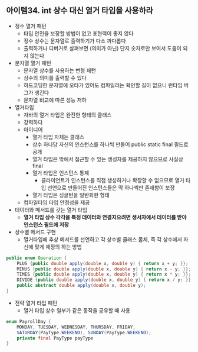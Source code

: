## 아이템34. int 상수 대신 열거 타입을 사용하라

* 정수 열거 패턴
	* 타입 안전을 보장할 방법이 없고 표현력이 좋지 않다
	* 정수 상수는 문자열로 출력하기가 다소 까다롭다
	* 출력하거나 디버거로 살펴보면 (의미가 아닌) 단지 숫자로만 보여서 도움이 되지 않는다
* 문자열 열거 패턴
	* 문자열 상수를 사용하는 변형 패턴
	* 상수의 의미를 출력할 수 있다
	* 하드코딩한 문자열에 오타가 있어도 컴파일러는 확인할 길이 없으니 런타임 버그가 생긴다
	* 문자열 비교에 따른 성능 저하 
* 열거타입
	* 자바의 열거 타입은 완전한 형태의 클래스
	* 강력하다
	* 아이디어
		* 열거 타입 자체는 클래스
		* 상수 하나당 자신의 인스턴스를 하나씩 만들어 public static final 필드로 공개 
		* 열거 타입은 밖에서 접근할 수 있는 생성자를 제공하지 않으므로 사실상 final
		* 열거 타입은 인스턴스 통제
			* 클라이언트가 인스턴스를 직접 생성하거나 확장할 수 없으므로 열거 타입 선언으로 만들어진 인스턴스들은 딱 하나씩만 존재함이 보장
		* 열거 타입은 싱글턴을 일반화한 형태
	* 컴파일타임 타입 안정성을 제공
* 데이터와 메서드를 갖는 열거 타입
	* **열거 타입 상수 각각을 특정 데이터와 연결지으려면 생서자에서 데이터를 받아 인스턴스 필드에 저장**
* 상수별 메서드 구현
	* 열거타입에 추상 메서드를 선언하고 각 상수별 클래스 몸체, 즉 각 상수에서 자신에 맞게 재정의 하는 방법
```java
public enum Operation {
	PLUS {public double apply(double x, double y) { return x + y; }};
	MINUS {public double apply(double x, double y) { return x - y; }};
	TIMES {public double apply(double x, double y) { return x * y; }};
	DIVIDE {public double apply(double x, double y) { return x / y; }};
	public abstract double apply(double x, double y);
}
```
* 전략 열거 타입 패턴
	* 열거 타입 상수 일부가 같은 동작을 공유할 때 사용
```java
enum PayrollDay {
	MONDAY, TUESDAY, WEDNESDAY, THURSDAY, FRIDAY,
	SATURDAY(PayType.WEEKEND), SUNDAY(PayType.WEEKEND);
	private final PayType payType
}
```
<!--stackedit_data:
eyJoaXN0b3J5IjpbLTE3MjE5NDcxOTAsMTg4Mzg1NTA4XX0=
-->